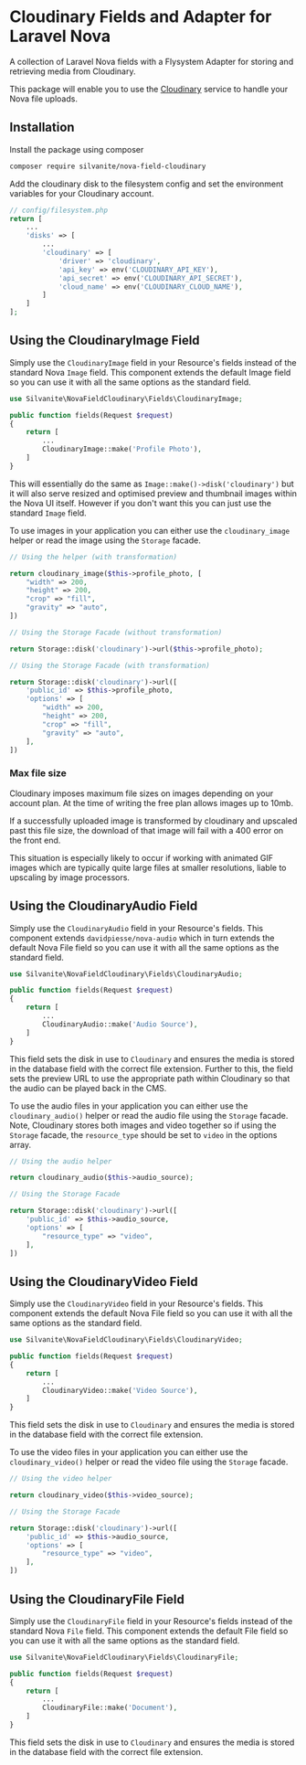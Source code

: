 # Cloudinary Fields and Adapter for Laravel Nova

A collection of Laravel Nova fields with a Flysystem Adapter for storing and retrieving media from Cloudinary.

This package will enable you to use the [Cloudinary](https://cloudinary.com) service to handle your Nova file uploads.

## Installation

Install the package using composer

```sh
composer require silvanite/nova-field-cloudinary
```

Add the cloudinary disk to the filesystem config and set the environment variables for your Cloudinary account.

```php
// config/filesystem.php
return [
    ...
    'disks' => [
        ...
        'cloudinary' => [
            'driver' => 'cloudinary',
            'api_key' => env('CLOUDINARY_API_KEY'),
            'api_secret' => env('CLOUDINARY_API_SECRET'),
            'cloud_name' => env('CLOUDINARY_CLOUD_NAME'),
        ]
    ]
];
```

## Using the CloudinaryImage Field

Simply use the `CloudinaryImage` field in your Resource's fields instead of the standard Nova `Image` field. This component extends the default Image field so you can use it with all the same options as the standard field.

```php
use Silvanite\NovaFieldCloudinary\Fields\CloudinaryImage;

public function fields(Request $request)
{
    return [
        ...
        CloudinaryImage::make('Profile Photo'),
    ]
}
```

This will essentially do the same as `Image::make()->disk('cloudinary')` but it will also serve resized and optimised preview and thumbnail images within the Nova UI itself. However if you don't want this you can just use the standard `Image` field.

To use images in your application you can either use the `cloudinary_image` helper or read the image using the `Storage` facade.

```php
// Using the helper (with transformation)

return cloudinary_image($this->profile_photo, [
    "width" => 200,
    "height" => 200,
    "crop" => "fill",
    "gravity" => "auto",
])

// Using the Storage Facade (without transformation)

return Storage::disk('cloudinary')->url($this->profile_photo);

// Using the Storage Facade (with transformation)

return Storage::disk('cloudinary')->url([
    'public_id' => $this->profile_photo,
    'options' => [
        "width" => 200,
        "height" => 200,
        "crop" => "fill",
        "gravity" => "auto",
    ],
])
```

### Max file size

Cloudinary imposes maximum file sizes on images depending on your account plan.  At the time of writing the free plan allows images up to 10mb.

If a successfully uploaded image is transformed by cloudinary and upscaled past this file size, the download of that image will fail with a 400 error on the front end.

This situation is especially likely to occur if working with animated GIF images which are typically quite large files at smaller resolutions, liable to upscaling by image processors.

## Using the CloudinaryAudio Field

Simply use the `CloudinaryAudio` field in your Resource's fields. This component extends `davidpiesse/nova-audio` which in turn extends the default Nova File field so you can use it with all the same options as the standard field.

```php
use Silvanite\NovaFieldCloudinary\Fields\CloudinaryAudio;

public function fields(Request $request)
{
    return [
        ...
        CloudinaryAudio::make('Audio Source'),
    ]
}
```

This field sets the disk in use to `Cloudinary` and ensures the media is stored in the database field with the correct file extension.  Further to this, the field sets the preview URL to use the appropriate path within Cloudinary so that the audio can be played back in the CMS.

To use the audio files in your application you can either use the `cloudinary_audio()` helper or read the audio file using the `Storage` facade.  Note, Cloudinary stores both images and video together so if using the `Storage` facade, the `resource_type` should be set to `video` in the options array.

```php
// Using the audio helper

return cloudinary_audio($this->audio_source);

// Using the Storage Facade

return Storage::disk('cloudinary')->url([
    'public_id' => $this->audio_source,
    'options' => [
        "resource_type" => "video",
    ],
])
```

## Using the CloudinaryVideo Field

Simply use the `CloudinaryVideo` field in your Resource's fields. This component extends the default Nova File field so you can use it with all the same options as the standard field.

```php
use Silvanite\NovaFieldCloudinary\Fields\CloudinaryVideo;

public function fields(Request $request)
{
    return [
        ...
        CloudinaryVideo::make('Video Source'),
    ]
}
```

This field sets the disk in use to `Cloudinary` and ensures the media is stored in the database field with the correct file extension.

To use the video files in your application you can either use the `cloudinary_video()` helper or read the video file using the `Storage` facade.

```php
// Using the video helper

return cloudinary_video($this->video_source);

// Using the Storage Facade

return Storage::disk('cloudinary')->url([
    'public_id' => $this->audio_source,
    'options' => [
        "resource_type" => "video",
    ],
])
```

## Using the CloudinaryFile Field

Simply use the `CloudinaryFile` field in your Resource's fields instead of the standard Nova `File` field. This component extends the default File field so you can use it with all the same options as the standard field.

```php
use Silvanite\NovaFieldCloudinary\Fields\CloudinaryFile;

public function fields(Request $request)
{
    return [
        ...
        CloudinaryFile::make('Document'),
    ]
}
```

This field sets the disk in use to `Cloudinary` and ensures the media is stored in the database field with the correct file extension.
